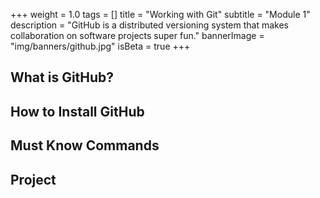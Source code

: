 +++
weight = 1.0
tags = []
title = "Working with Git"
subtitle = "Module 1"
description = "GitHub is a distributed versioning system that makes collaboration on software projects super fun."
bannerImage = "img/banners/github.jpg"
isBeta = true
+++

## What is GitHub?

## How to Install GitHub

## Must Know Commands 
## Project 

































